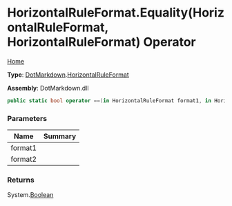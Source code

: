 # HorizontalRuleFormat\.Equality\(HorizontalRuleFormat, HorizontalRuleFormat\) Operator

[Home](../../../README.md)

**Type**: [DotMarkdown](../../README.md)\.[HorizontalRuleFormat](../README.md)

**Assembly**: DotMarkdown\.dll

```csharp
public static bool operator ==(in HorizontalRuleFormat format1, in HorizontalRuleFormat format2)
```

### Parameters

| Name | Summary |
| ---- | ------- |
| format1 | |
| format2 | |

### Returns

System\.[Boolean](https://docs.microsoft.com/en-us/dotnet/api/system.boolean)

